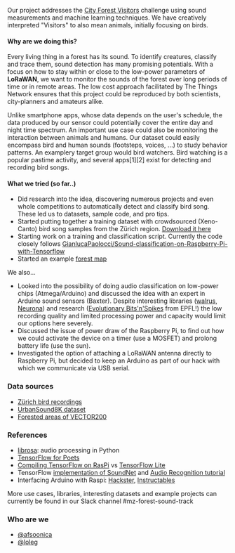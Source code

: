 Our project addresses the [City Forest Visitors](https://makezurich.ch/box/2/) challenge using sound measurements and machine learning techniques. We have creatively interpreted "Visitors" to also mean animals, initially focusing on birds.

#### Why are we doing this?

Every living thing in a forest has its sound. To identify creatures, classify and trace them, sound detection has many promising potentials. With a focus on how to stay within or close to the low-power parameters of **LoRaWAN**, we want to monitor the sounds of the forest over long periods of time or in remote areas. The low cost approach facilitated by The Things Network ensures that this project could be reproduced by both scientists, city-planners and amateurs alike. 

Unlike smartphone apps, whose data depends on the user's schedule, the data produced by our sensor could potentially cover the entire day and night time spectrum. An important use case could also be monitoring the interaction between animals and humans. Our dataset could easily encompass bird and human sounds (footsteps, voices, ...) to study behavior patterns. An examplery target group would bird watchers. Bird watching is a popular pastime activity, and several apps[1][2] exist for detecting and recording bird songs. 

#### What we tried (so far..)

- Did research into the idea, discovering numerous projects and even whole competitions to automatically detect and classify bird song. These led us to datasets, sample code, and pro tips.
- Started putting together a training dataset with crowdsourced (Xeno-Canto) bird song samples from the Zürich region. [Download it here](https://blog.datalets.ch/workshops/2018/makezurich/mz-forest-bird-data.zip)
- Starting work on a training and classification script. Currently the code closely follows [GianlucaPaolocci/Sound-classification-on-Raspberry-Pi-with-Tensorflow](https://github.com/GianlucaPaolocci/Sound-classification-on-Raspberry-Pi-with-Tensorflow)
- Started an example [forest map](https://map.geo.admin.ch/?lang=en&topic=ech&bgLayer=ch.swisstopo.pixelkarte-farbe&layers=ch.swisstopo.zeitreihen,ch.bfs.gebaeude_wohnungs_register,ch.bav.haltestellen-oev,ch.swisstopo.swisstlm3d-wanderwege,ch.swisstopo.vec200-landcover-wald,ch.bafu.bundesinventare-vogelreservate,KML%7C%7Chttps:%2F%2Fpublic.geo.admin.ch%2FnX-OP2f_RbukVK7KrgjDDA&layers_visibility=false,false,false,false,true,true,true&layers_timestamp=18641231,,,,,,&layers_opacity=1,1,1,1,0.75,0.75,1&E=2678722.79&N=1245542.59&zoom=4.492539968390444)

We also...

- Looked into the possibility of doing audio classification on low-power chips (Atmega/Arduino) and discussed the idea with an expert in Arduino sound sensors (Baxter). Despite interesting libraries ([walrus](https://github.com/walrus/walrus), [Neurona](http://www.moretticb.com/Neurona/)) and research ([Evolutionary Bits'n'Spikes](https://infoscience.epfl.ch/record/63939) from EPFL!) the low recording quality and limited processing power and capacity would limit our options here severely.
- Discussed the issue of power draw of the Raspberry Pi, to find out how we could activate the device on a timer (use a MOSFET) and prolong battery life (use the sun).
- Investigated the option of attaching a LoRaWAN antenna directly to Raspberry Pi, but decided to keep an Arduino as part of our hack with which we communicate via USB serial.

### Data sources

- [Zürich bird recordings](https://www.xeno-canto.org/explore?query=box%253A47.248%252C8.183%252C47.51%252C8.799+&dir=0&order=elev)
- [UrbanSound8K dataset](https://serv.cusp.nyu.edu/projects/urbansounddataset/urbansound8k.html)
- [Forested areas of VECTOR200](https://www.geocat.ch/geonetwork/srv/eng/catalog.search#/metadata/de52b509-87c7-4f7e-be0b-ff3c557d2949)

### References

- [librosa](https://librosa.github.io/): audio processing in Python
- [TensorFlow for Poets](https://codelabs.developers.google.com/codelabs/tensorflow-for-poets/)
- [Compiling TensorFlow on RasPi](https://github.com/tensorflow/tensorflow/tree/master/tensorflow/contrib/makefile#raspberry-pi) vs [TensorFlow Lite](https://www.tensorflow.org/mobile/tflite/)
- TensorFlow [implementation of SoundNet](https://github.com/eborboihuc/SoundNet-tensorflow) and [Audio Recognition tutorial](https://www.tensorflow.org/tutorials/audio_recognition)
- Interfacing Arduino with Raspi: [Hackster](https://www.hackster.io/sankarCheppali/interfacing-arduino-with-raspberry-pi-6d9870), [Instructables](http://www.instructables.com/id/Raspberry-Pi-Arduino-Serial-Communication/)

More use cases, libraries, interesting datasets and example projects can currently be found in our Slack channel #mz-forest-sound-track

### Who are we

- [@afsoonica](https://github.com/afsoonica)
- [@loleg](https://github.com/loleg)
